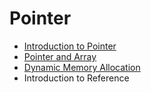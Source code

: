 # Pointer

* [Introduction to Pointer](./chapter_06_01.md) 
&nbsp;
* [Pointer and Array](./chapter_06_02.md)
&nbsp;
* [Dynamic Memory Allocation](./chapter_06_03.md)
&nbsp;
* Introduction to Reference